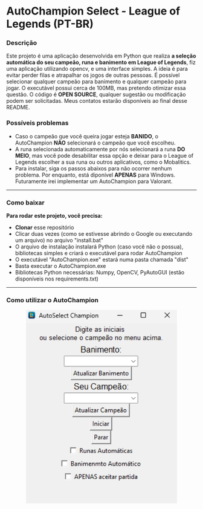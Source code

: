 # **AutoChampion Select - League of Legends (PT-BR)**

### **Descrição**
Este projeto é uma aplicação desenvolvida em Python que realiza **a seleção automática do seu campeão, runa e banimento em League of Legends**, fiz uma aplicação utilizando opencv, e uma interface simples. A ideia é para evitar perder filas e atrapalhar os jogos de outras pessoas. É possível selecionar qualquer campeão para banimento e qualquer campeão para jogar.
O executável possui cerca de 100MB, mas pretendo otimizar essa questão. O código é **OPEN SOURCE**, qualquer sugestão ou modificação podem ser solicitadas. Meus contatos estarão disponíveis ao final desse README.

### **Possíveis problemas**
- Caso o campeão que você queira jogar esteja **BANIDO**, o AutoChampion **NÃO** selecionará o campeão que você escolheu.
- A runa selecionada automaticamente por nós selecionará a runa **DO MEIO**, mas você pode desabilitar essa opção e deixar para o League of Legends escolher a sua runa ou outros aplicativos, como o Mobalitics.
- Para instalar, siga os passos abaixos para não ocorrer nenhum problema. Por enquanto, está diponível **APENAS** para Windows. Futuramente irei implementar um AutoChampion para Valorant.
  
---

### **Como baixar**
**Para rodar este projeto, você precisa:**
- **Clonar** esse repositório
- Clicar duas vezes (como se estivesse abrindo o Google ou executando um arquivo) no arquivo "install.bat"
- O arquivo de instalação instalará Python (caso você não o possua), bibliotecas simples e criará o executável para rodar AutoChampion
- O executável "AutoChampion.exe" estará numa pasta chamada "dist"
- Basta executar o AutoChampion.exe
- Bibliotecas Python necessárias: Numpy, OpenCV, PyAutoGUI (estão disponíveis nos requirements.txt)

---
  
### **Como utilizar o AutoChampion**
<div align="center">
    <img src="interface.png" alt="Interface do AutoChampion" width="400">
</div>
